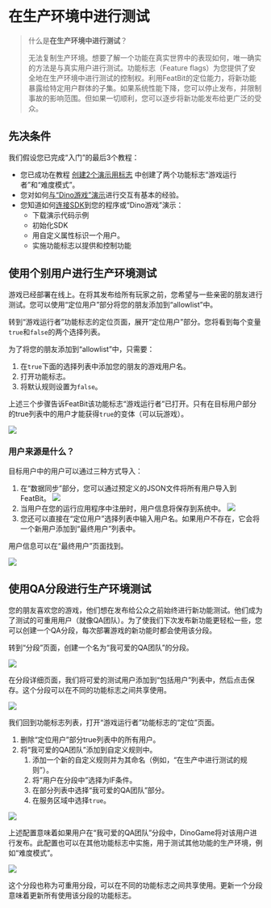 # 在生产环境中进行测试

> 什么是**在生产环境中进行测试**？
>
> 无法复制生产环境。想要了解一个功能在真实世界中的表现如何，唯一确实的方法是与真实用户进行测试。功能标志（Feature flags）为您提供了安全地在生产环境中进行测试的控制权。利用FeatBit的定位能力，将新功能暴露给特定用户群体的子集。如果系统性能下降，您可以停止发布，并限制事故的影响范围。但如果一切顺利，您可以逐步将新功能发布给更广泛的受众。

## 先决条件

我们假设您已完成“入门”的最后3个教程：

* 您已成功在教程 [创建2个演示用标志](../create-two-feature-flags.md) 中创建了两个功能标志“游戏运行者”和“难度模式”。
* 您对如何[与“Dino游戏”演示](../try-interacting-with-the-demo.md)进行交互有基本的经验。
* 您知道如何[连接SDK](../connect-an-sdk/)到您的程序或“Dino游戏”演示：
  * 下载演示代码示例
  * 初始化SDK
  * 用自定义属性标识一个用户。
  * 实施功能标志以提供和控制功能

## 使用个别用户进行生产环境测试

游戏已经部署在线上。在将其发布给所有玩家之前，您希望与一些亲密的朋友进行测试。您可以使用“定位用户”部分将您的朋友添加到“allowlist”中。

转到“游戏运行者”功能标志的定位页面，展开“定位用户”部分。您将看到每个变量`true`和`false`的两个选择列表。

为了将您的朋友添加到“allowlist”中，只需要：

1. 在`true`下面的选择列表中添加您的朋友的游戏用户名。
2. 打开功能标志。
3. 将默认规则设置为`false`。

上述三个步骤告诉FeatBit该功能标志“游戏运行者”已打开。只有在目标用户部分的true列表中的用户才能获得`true`的变体（可以玩游戏）。

![](../../getting-started/assets/testing-in-production/001.webp)

### 用户来源是什么？

目标用户中的用户可以通过三种方式导入：

1. 在“数据同步”部分，您可以通过预定义的JSON文件将所有用户导入到FeatBit。
![](../../getting-started/assets/testing-in-production/002.webp)
2. 当用户在您的运行应用程序中注册时，用户信息将保存到系统中。
![](../../getting-started/assets/testing-in-production/003.webp)
3. 您还可以直接在“定位用户”选择列表中输入用户名。如果用户不存在，它会将一个新用户添加到“最终用户”列表中。

用户信息可以在“最终用户”页面找到。

![](../../getting-started/assets/testing-in-production/004.webp)

## 使用QA分段进行生产环境测试

您的朋友喜欢您的游戏，他们想在发布给公众之前始终进行新功能测试。他们成为了测试的可重用用户（就像QA团队）。为了使我们下次发布新功能更轻松一些，您可以创建一个QA分段，每次部署游戏的新功能时都会使用该分段。

转到“分段”页面，创建一个名为“我可爱的QA团队”的分段。

![](../../getting-started/assets/testing-in-production/005.webp)

在分段详细页面，我们将可爱的测试用户添加到“包括用户”列表中，然后点击保存。这个分段可以在不同的功能标志之间共享使用。

![](../../getting-started/assets/testing-in-production/006.webp)

我们回到功能标志列表，打开“游戏运行者”功能标志的“定位”页面。

1. 删除“定位用户”部分true列表中的所有用户。
2. 将“我可爱的QA团队”添加到自定义规则中。
   1. 添加一个新的自定义规则并为其命名（例如，“在生产中进行测试的规则”）。
   2. 将“用户在分段中”选择为IF条件。
   3. 在部分列表中选择“我可爱的QA团队”部分。
   4. 在服务区域中选择`true`。

![](../../getting-started/assets/testing-in-production/007.webp)

上述配置意味着如果用户在“我可爱的QA团队”分段中，DinoGame将对该用户进行发布。此配置也可以在其他功能标志中实施，用于测试其他功能的生产环境，例如“难度模式”。

![](../../getting-started/assets/testing-in-production/008.webp)

这个分段也称为可重用分段，可以在不同的功能标志之间共享使用。更新一个分段意味着更新所有使用该分段的功能标志。
